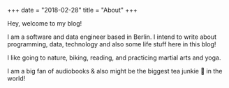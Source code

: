 +++
date = "2018-02-28"
title = "About"
+++

Hey, welcome to my blog!

I am a software and data engineer based in Berlin. 
I intend to write about programming, data, technology and also some life stuff here in this blog!


I like going to nature, biking, reading, and practicing martial arts and yoga.

I am a big fan of audiobooks \& also might be the biggest tea junkie 🍵 in the world!